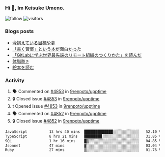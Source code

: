 ### Hi 👋, Im Keisuke Umeno.

<!--
**9renpoto/9renpoto** is a ✨ _special_ ✨ repository because its `README.md` (this file) appears on your GitHub profile.

Here are some ideas to get you started:

- 🔭 I’m currently working on ...
- 🌱 I’m currently learning ...
- 👯 I’m looking to collaborate on ...
- 🤔 I’m looking for help with ...
- 💬 Ask me about ...
- 📫 How to reach me: ...
- 😄 Pronouns: ...
- ⚡ Fun fact: ...
-->

![follow](https://img.shields.io/github/followers/9renpoto?label=Follow&style=social)
![visitors](https://komarev.com/ghpvc/?username=9renpoto&label=Profile%20views&color=0e75b6&style=flat)

### Blogs posts

<!-- BLOG-POST-LIST:START -->
- [今抱えている目標や夢](https://9renpoto.win/entry/2024/12/02/objective)
- [「書く習慣」という本が面白かった](https://9renpoto.win/entry/2024/11/11/leave_a_feeling_sad)
- [「GitLabに学ぶ世界最先端のリモート組織のつくりかた」を読んだ](https://9renpoto.win/entry/2024/09/10/remote_organization)
- [体脂肪↗](https://9renpoto.win/entry/2024/08/12/gaining_fat)
- [絵本を読む](https://9renpoto.win/entry/2024/07/26/picture_book)
<!-- BLOG-POST-LIST:END -->

### Activity

<!--START_SECTION:activity-->
1. 🗣 Commented on [#4853](https://github.com/9renpoto/upptime/issues/4853#issuecomment-2556554132) in [9renpoto/upptime](https://github.com/9renpoto/upptime)
2. 🔒 Closed issue [#4853](https://github.com/9renpoto/upptime/issues/4853) in [9renpoto/upptime](https://github.com/9renpoto/upptime)
3. ❗ Opened issue [#4853](https://github.com/9renpoto/upptime/issues/4853) in [9renpoto/upptime](https://github.com/9renpoto/upptime)
4. 🗣 Commented on [#4852](https://github.com/9renpoto/upptime/issues/4852#issuecomment-2556392940) in [9renpoto/upptime](https://github.com/9renpoto/upptime)
5. 🔒 Closed issue [#4852](https://github.com/9renpoto/upptime/issues/4852) in [9renpoto/upptime](https://github.com/9renpoto/upptime)
<!--END_SECTION:activity-->

<!--START_SECTION:waka-->

```txt
JavaScript          13 hrs 40 mins  █████████████░░░░░░░░░░░░   52.10 %
TypeScript          8 hrs 21 mins   ████████░░░░░░░░░░░░░░░░░   31.85 %
SQL                 1 hr 16 mins    █▒░░░░░░░░░░░░░░░░░░░░░░░   04.85 %
Jsonnet             47 mins         ▓░░░░░░░░░░░░░░░░░░░░░░░░   03.04 %
Ruby                27 mins         ▒░░░░░░░░░░░░░░░░░░░░░░░░   01.76 %
```

<!--END_SECTION:waka-->
